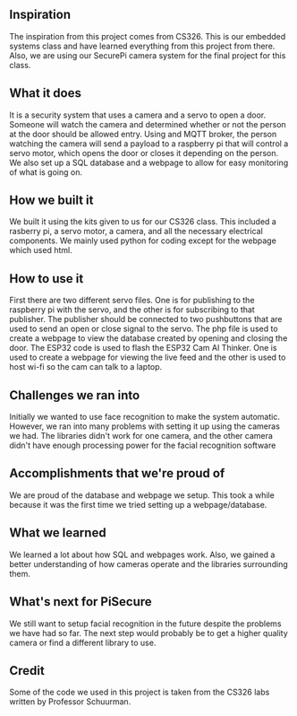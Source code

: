 ## Inspiration
The inspiration from this project comes from CS326. This is our embedded systems class and have learned everything from this project from there. Also, we are using our SecurePi camera system for the final project for this class.

## What it does
It is a security system that uses a camera and a servo to open a door. Someone will watch the camera and determined whether or not the person at the door should be allowed entry. Using and MQTT broker, the person watching the camera will send a payload to a raspberry pi that will control a servo motor, which opens the door or closes it depending on the person. We also set up a SQL database and a webpage to allow for easy monitoring of what is going on.

## How we built it
We built it using the kits given to us for our CS326 class. This included a rasberry pi, a servo motor, a camera, and all the necessary electrical components. We mainly used python for coding except for the webpage which used html.

## How to use it
First there are two different servo files. One is for publishing to the raspberry pi with the servo, and the other is for subscribing to that publisher. The publisher should be connected to two pushbuttons that are used to send an open or close signal to the servo. The php file is used to create a webpage to view the database created by opening and closing the door. The ESP32 code is used to flash the ESP32 Cam AI Thinker. One is used to create a webpage for viewing the live feed and the other is used to host wi-fi so the cam can talk to a laptop. 

## Challenges we ran into
Initially we wanted to use face recognition to make the system automatic. However, we ran into many problems with setting it up using the cameras we had. The libraries didn't work for one camera, and the other camera didn't have enough processing power for the facial recognition software

## Accomplishments that we're proud of
We are proud of the database and webpage we setup. This took a while because it was the first time we tried setting up a webpage/database. 

## What we learned
We learned a lot about how SQL and webpages work. Also, we gained a better understanding of how cameras operate and the libraries surrounding them. 

## What's next for PiSecure
We still want to setup facial recognition in the future despite the problems we have had so far. The next step would probably be to get a higher quality camera or find a different library to use.

## Credit
Some of the code we used in this project is taken from the CS326 labs written by Professor Schuurman.
